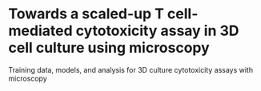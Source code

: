 # Towards a scaled-up T cell-mediated cytotoxicity assay in 3D cell culture using microscopy
Training data, models, and analysis for 3D culture cytotoxicity assays with microscopy
